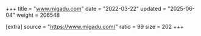 +++
title = "www.migadu.com"
date = "2022-03-22"
updated = "2025-06-04"
weight = 206548

[extra]
source = "https://www.migadu.com/"
ratio = 99
size = 202
+++
